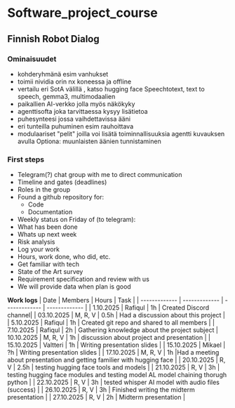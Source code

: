 # Software_project_course
## Finnish Robot Dialog

### Ominaisuudet
- kohderyhmänä esim vanhukset
- toimii nividia orin nx koneessa ja offline
- vertailu eri SotA välillä , katso hugging face
Speechtotext, text to speech, gemma3, multimodaalien
- paikallien AI-verkko jolla myös näkökyky
- agenttisofta joka tarvittaessa kysyy lisätietoa 
- puhesynteesi jossa vaihdettavissa ääni
- eri tunteilla puhuminen esim rauhoittava
- modulaariset "pelit" joilla voi lisätä toiminnallisuuksia agentti kuvauksen avulla
Optiona: muunlaisten äänien tunnistaminen <yskii>  


### First steps
- Telegram(?) chat group with me to direct communication
- Timeline and gates (deadlines)
- Roles in the group
- Found a github repository for:
  - Code
  - Documentation
- Weekly status on Friday of (to telegram):
- What has been done
- Whats up next week
- Risk analysis
- Log your work
- Hours, work done, who did, etc.
- Get familiar with tech
- State of the Art survey
- Requirement specification and review with us
- We will provide  data when plan is good



**Work logs**
| Date  | Members | Hours | Task |
| ------------- | ------------- | ------------- | ------------- |
| 1.10.2025 | Rafiqul | 1h | Created Discord channel|
| 03.10.2025 | M, R, V | 0.5h | Had a discussion about this project |
| 5.10.2025 | Rafiqul | 1h | Created git repo and shared to all members |
| 7.10.2025 | Rafiqul | 2h | Gathering knowledge about the project subject
| 10.10.2025 | M, R, V | 1h | discussion about project and presentation |
| 15.10.2025 | Valtteri | 1h | Writing presentation slides |
| 15.10.2025 | Mikael | ?h | Writing presentation slides |
| 17.10.2025 | M, R, V | 1h |Had a meeting about presentation and getting familier with hugging face |
| 20.10.2025 | R, V | 2.5h | testing hugging face tools and models |
| 21.10.2025 | R, V | 3h | testing hugging face modules and testing model AL model chaining thorugh python |
| 22.10.2025 | R, V | 3h | tested whisper AI model with audio files (success) |
| 26.10.2025 | R, V | 3h | Finished writing the midterm presentation |
| 27.10.2025 | R, V | 2h | Midterm presentation                      |

